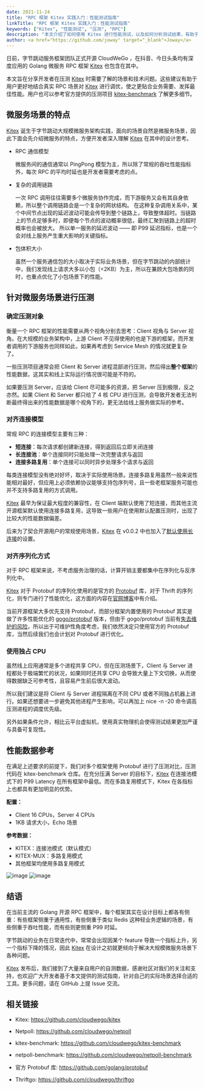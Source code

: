 ```yaml
---
date: 2021-11-24
title: "RPC 框架 Kitex 实践入门：性能测试指南"
linkTitle: "RPC 框架 Kitex 实践入门：性能测试指南"
keywords: ["Kitex", "性能测试", "压测", "RPC"]
description: "本文介绍了如何使用 Kitex 进行性能测试，以及如何分析测试结果，有助于用户更好地结合真实 RPC 场景对 Kitex 进行调优，使之更贴合业务需要、发挥最佳性能。"
author: <a href="https://github.com/joway" target="_blank">Joway</a>
---
```


日前，字节跳动服务框架团队正式开源 CloudWeGo ，在抖音、今日头条均有深度应用的 Golang 微服务 RPC 框架 [Kitex][Kitex] 也包含在其中。

本文旨在分享开发者在压测 [Kitex][Kitex] 时需要了解的场景和技术问题。这些建议有助于用户更好地结合真实 RPC 场景对 [Kitex][Kitex] 进行调优，使之更贴合业务需要、发挥最佳性能。用户也可以参考官方提供的压测项目 [kitex-benchmark](https://github.com/cloudwego/kitex-benchmark) 了解更多细节。

## 微服务场景的特点

[Kitex][Kitex] 诞生于字节跳动大规模微服务架构实践，面向的场景自然是微服务场景，因此下面会先介绍微服务的特点，方便开发者深入理解 [Kitex][Kitex] 在其中的设计思考。

* RPC 通信模型

  微服务间的通信通常以 PingPong 模型为主，所以除了常规的吞吐性能指标外，每次 RPC 的平均时延也是开发者需要考虑的点。

* 复杂的调用链路

  一次 RPC 调用往往需要多个微服务协作完成，而下游服务又会有其自身依赖，所以整个调用链路会是一个复杂的网状结构。
  在这种复杂调用关系中，某个中间节点出现的延迟波动可能会传导到整个链路上，导致整体超时。当链路上的节点足够多时，即便每个节点的波动概率很低，最终汇聚到链路上的超时概率也会被放大。
  所以单一服务的延迟波动 —— 即 P99 延迟指标，也是一个会对线上服务产生重大影响的关键指标。

* 包体积大小

  虽然一个服务通信包的大小取决于实际业务场景，但在字节跳动的内部统计中，我们发现线上请求大多以小包（<2KB）为主，所以在兼顾大包场景的同时，也重点优化了小包场景下的性能。

## 针对微服务场景进行压测

### 确定压测对象

衡量一个 RPC 框架的性能需要从两个视角分别去思考：Client 视角与 Server 视角。在大规模的业务架构中，上游 Client 不见得使用的也是下游的框架，而开发者调用的下游服务也同样如此，如果再考虑到 Service Mesh 的情况就更复杂了。

一些压测项目通常会把 Client 和 Server 进程混部进行压测，然后得出**整个框架**的性能数据，这其实和线上实际运行情况很可能是不符的。

如果要压测 Server，应该给 Client 尽可能多的资源，把 Server 压到极限，反之亦然。如果 Client 和 Server 都只给了 4 核 CPU 进行压测，会导致开发者无法判断最终得出来的性能数据是哪个视角下的，更无法给线上服务做实际的参考。

### 对齐连接模型

常规 RPC 的连接模型主要有三种：
* **短连接**：每次请求都创建新连接，得到返回后立即关闭连接
* **长连接池**：单个连接同时只能处理一次完整请求与返回
* **连接多路复用**：单个连接可以同时异步处理多个请求与返回

每类连接模型没有绝对好坏，取决于实际使用场景。连接多路复用虽然一般来说性能相对最好，但应用上必须依赖协议能够支持包序列号，且一些老框架服务可能也并不支持多路复用的方式调用。

[Kitex][Kitex] 最早为保证最大程度的兼容性，在 Client 端默认使用了短连接，而其他主流开源框架默认使用连接多路复用，这导致一些用户在使用默认配置压测时，出现了比较大的性能数据偏差。

后来为了契合开源用户的常规使用场景，[Kitex][Kitex] 在 v0.0.2 中也加入了[默认使用长连接](https://github.com/cloudwego/kitex/pull/40/files)的设置。

### 对齐序列化方式

对于 RPC 框架来说，不考虑服务治理的话，计算开销主要都集中在序列化与反序列化中。

[Kitex][Kitex] 对于 Protobuf 的序列化使用的是官方的 [Protobuf](https://github.com/golang/protobuf) 库，对于 Thrift 的序列化，则专门进行了性能优化，这方面的内容在[官网博客](https://www.cloudwego.io/zh/blog/2021/09/23/%E5%AD%97%E8%8A%82%E8%B7%B3%E5%8A%A8-go-rpc-%E6%A1%86%E6%9E%B6-kitex-%E6%80%A7%E8%83%BD%E4%BC%98%E5%8C%96%E5%AE%9E%E8%B7%B5/#thrift-%E5%BA%8F%E5%88%97%E5%8C%96%E5%8F%8D%E5%BA%8F%E5%88%97%E5%8C%96%E4%BC%98%E5%8C%96)中有介绍。

当前开源框架大多优先支持 Protobuf，而部分框架内置使用的 Protobuf 其实是做了许多性能优化的 [gogo/protobuf](https://github.com/gogo/protobuf) 版本，但由于 gogo/protobuf 当前有[失去维护的风险](https://github.com/gogo/protobuf/issues/691)，所以出于可维护性角度考虑，我们依然决定只使用官方的 Protobuf 库，当然后续我们也会计划对 Protobuf 进行优化。

### 使用独占 CPU

虽然线上应用通常是多个进程共享 CPU，但在压测场景下，Client 与 Server 进程都处于极端繁忙的状况，如果同时还共享 CPU 会导致大量上下文切换，从而使得数据缺乏可参考性，且容易产生前后很大波动。

所以我们建议是将 Client 与 Server 进程隔离在不同 CPU 或者不同独占机器上进行。如果还想要进一步避免其他进程产生影响，可以再加上 nice -n -20 命令调高压测进程的调度优先级。

另外如果条件允许，相比云平台虚拟机，使用真实物理机会使得测试结果更加严谨与具备可复现性。

## 性能数据参考

在满足上述要求的前提下，我们对多个框架使用 Protobuf 进行了压测对比，压测代码在 kitex-benchmark 仓库。在充分压满 Server 的目标下，[Kitex][Kitex] 在连接池模式下的 P99 Latency 在所有框架中最低。而在多路复用模式下，Kitex 在各指标上也都具有更加明显的优势。

**配置：**

* Client 16 CPUs，Server 4 CPUs
* 1KB 请求大小，Echo 场景

**参考数据：**

* KITEX：连接池模式（默认模式）
* KITEX-MUX：多路复用模式
* 其他框架均使用多路复用模式

![image](/img/blog/kitex_performance_testing/qps.png)
![image](/img/blog/kitex_performance_testing/tp99.png)

## 结语

在当前主流的 Golang 开源 RPC 框架中，每个框架其实在设计目标上都各有侧重：有些框架侧重于通用性，有些侧重于类似 Redis 这种轻业务逻辑的场景，有些侧重于吞吐性能，而有些则更侧重 P99 时延。

字节跳动的业务在日常迭代中，常常会出现因某个 feature 导致一个指标上升，另一个指标下降的情况，因此 [Kitex][Kitex] 在设计之初就更倾向于解决大规模微服务场景下各种问题。

[Kitex][Kitex] 发布后，我们接到了大量来自用户的自测数据，感谢社区对我们的关注和支持，也欢迎广大开发者基于本文提供的测试指南，针对自己的实际场景选择合适的工具。更多问题，请在 GitHub 上提 Issue 交流。

## 相关链接

* Kitex: https://github.com/cloudwego/kitex

* Netpoll: https://github.com/cloudwego/netpoll

* kitex-benchmark: https://github.com/cloudwego/kitex-benchmark

* netpoll-benchmark: https://github.com/cloudwego/netpoll-benchmark

* 官方 Protobuf 库: https://github.com/golang/protobuf

* Thriftgo: https://github.com/cloudwego/thriftgo

[Kitex]: https://github.com/cloudwego/kitex
